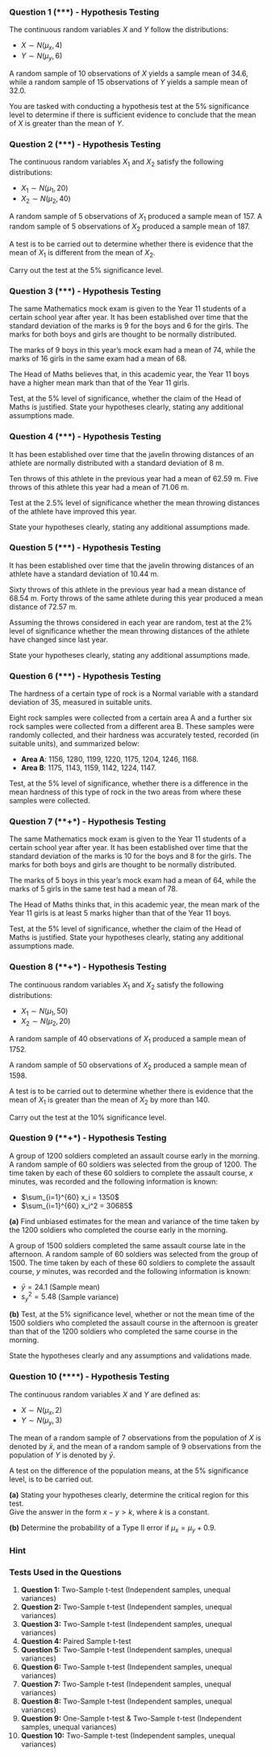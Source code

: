 ### Question 1 (***) - Hypothesis Testing

The continuous random variables $X$ and $Y$ follow the distributions:

- $X \sim N(\mu_x, 4)$
- $Y \sim N(\mu_y, 6)$

A random sample of 10 observations of $X$ yields a sample mean of 34.6, while a random sample of 15 observations of $Y$ yields a sample mean of 32.0.

You are tasked with conducting a hypothesis test at the 5% significance level to determine if there is sufficient evidence to conclude that the mean of $X$ is greater than the mean of $Y$.

### Question 2 (***) - Hypothesis Testing

The continuous random variables $X_1$ and $X_2$ satisfy the following distributions:

- $X_1 \sim N(\mu_1, 20)$
- $X_2 \sim N(\mu_2, 40)$

A random sample of 5 observations of $X_1$ produced a sample mean of 157. A random sample of 5 observations of $X_2$ produced a sample mean of 187.

A test is to be carried out to determine whether there is evidence that the mean of $X_1$ is different from the mean of $X_2$.

Carry out the test at the 5% significance level.

### Question 3 (***) - Hypothesis Testing

The same Mathematics mock exam is given to the Year 11 students of a certain school year after year. It has been established over time that the standard deviation of the marks is 9 for the boys and 6 for the girls. The marks for both boys and girls are thought to be normally distributed.

The marks of 9 boys in this year’s mock exam had a mean of 74, while the marks of 16 girls in the same exam had a mean of 68.

The Head of Maths believes that, in this academic year, the Year 11 boys have a higher mean mark than that of the Year 11 girls.

Test, at the 5% level of significance, whether the claim of the Head of Maths is justified. State your hypotheses clearly, stating any additional assumptions made.

### Question 4 (***) - Hypothesis Testing

It has been established over time that the javelin throwing distances of an athlete are normally distributed with a standard deviation of 8 m.

Ten throws of this athlete in the previous year had a mean of 62.59 m. Five throws of this athlete this year had a mean of 71.06 m.

Test at the 2.5% level of significance whether the mean throwing distances of the athlete have improved this year. 

State your hypotheses clearly, stating any additional assumptions made.

### Question 5 (***) - Hypothesis Testing

It has been established over time that the javelin throwing distances of an athlete have a standard deviation of 10.44 m.

Sixty throws of this athlete in the previous year had a mean distance of 68.54 m. Forty throws of the same athlete during this year produced a mean distance of 72.57 m.

Assuming the throws considered in each year are random, test at the 2% level of significance whether the mean throwing distances of the athlete have changed since last year. 

State your hypotheses clearly, stating any additional assumptions made.

### Question 6 (***) - Hypothesis Testing

The hardness of a certain type of rock is a Normal variable with a standard deviation of 35, measured in suitable units.

Eight rock samples were collected from a certain area A and a further six rock samples were collected from a different area B. These samples were randomly collected, and their hardness was accurately tested, recorded (in suitable units), and summarized below:

- **Area A**: 1156, 1280, 1199, 1220, 1175, 1204, 1246, 1168.
- **Area B**: 1175, 1143, 1159, 1142, 1224, 1147.

Test, at the 5% level of significance, whether there is a difference in the mean hardness of this type of rock in the two areas from where these samples were collected.

### Question 7 (**+*) - Hypothesis Testing

The same Mathematics mock exam is given to the Year 11 students of a certain school year after year. It has been established over time that the standard deviation of the marks is 10 for the boys and 8 for the girls. The marks for both boys and girls are thought to be normally distributed.

The marks of 5 boys in this year’s mock exam had a mean of 64, while the marks of 5 girls in the same test had a mean of 78.

The Head of Maths thinks that, in this academic year, the mean mark of the Year 11 girls is at least 5 marks higher than that of the Year 11 boys.

Test, at the 5% level of significance, whether the claim of the Head of Maths is justified. State your hypotheses clearly, stating any additional assumptions made.

### Question 8 (**+*) - Hypothesis Testing

The continuous random variables $X_1$ and $X_2$ satisfy the following distributions:

- $X_1 \sim N(\mu_1, 50)$
- $X_2 \sim N(\mu_2, 20)$

A random sample of 40 observations of $X_1$ produced a sample mean of 1752.

A random sample of 50 observations of $X_2$ produced a sample mean of 1598.

A test is to be carried out to determine whether there is evidence that the mean of $X_1$ is greater than the mean of $X_2$ by more than 140.

Carry out the test at the 10% significance level.

### Question 9 (**+*) - Hypothesis Testing

A group of 1200 soldiers completed an assault course early in the morning. A random sample of 60 soldiers was selected from the group of 1200. The time taken by each of these 60 soldiers to complete the assault course, $x$ minutes, was recorded and the following information is known:

- $\sum_{i=1}^{60} x_i = 1350$
- $\sum_{i=1}^{60} x_i^2 = 30685$

**(a)** Find unbiased estimates for the mean and variance of the time taken by the 1200 soldiers who completed the course early in the morning.

A group of 1500 soldiers completed the same assault course late in the afternoon. A random sample of 60 soldiers was selected from the group of 1500. The time taken by each of these 60 soldiers to complete the assault course, $y$ minutes, was recorded and the following information is known:

- $\bar{y} = 24.1$ (Sample mean)
- $s_y^2 = 5.48$ (Sample variance)

**(b)** Test, at the 5% significance level, whether or not the mean time of the 1500 soldiers who completed the assault course in the afternoon is greater than that of the 1200 soldiers who completed the same course in the morning.

State the hypotheses clearly and any assumptions and validations made.

### Question 10 (****) - Hypothesis Testing

The continuous random variables $X$ and $Y$ are defined as:

- $X \sim N(\mu_x, 2)$
- $Y \sim N(\mu_y, 3)$

The mean of a random sample of 7 observations from the population of $X$ is denoted by $\bar{x}$, and the mean of a random sample of 9 observations from the population of $Y$ is denoted by $\bar{y}$.

A test on the difference of the population means, at the 5% significance level, is to be carried out.

**(a)** Stating your hypotheses clearly, determine the critical region for this test.  
Give the answer in the form $x - y > k$, where $k$ is a constant.

**(b)** Determine the probability of a Type II error if $\mu_x = \mu_y + 0.9$.

### Hint 
### Tests Used in the Questions

1. **Question 1:** Two-Sample t-test (Independent samples, unequal variances)
2. **Question 2:** Two-Sample t-test (Independent samples, unequal variances)
3. **Question 3:** Two-Sample t-test (Independent samples, unequal variances)
4. **Question 4:** Paired Sample t-test
5. **Question 5:** Two-Sample t-test (Independent samples, unequal variances)
6. **Question 6:** Two-Sample t-test (Independent samples, unequal variances)
7. **Question 7:** Two-Sample t-test (Independent samples, unequal variances)
8. **Question 8:** Two-Sample t-test (Independent samples, unequal variances)
9. **Question 9:** One-Sample t-test & Two-Sample t-test (Independent samples, unequal variances)
10. **Question 10:** Two-Sample t-test (Independent samples, unequal variances)
